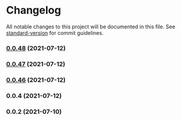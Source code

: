 # Changelog

All notable changes to this project will be documented in this file. See [standard-version](https://github.com/conventional-changelog/standard-version) for commit guidelines.

### [0.0.48](https://github.com/jgtb313/fast-serverless-framework/compare/v0.0.47...v0.0.48) (2021-07-12)



### [0.0.47](https://github.com/jgtb313/fast-serverless-framework/compare/v0.0.46...v0.0.47) (2021-07-12)



### [0.0.46](https://github.com/jgtb313/fast-serverless-framework/compare/v0.0.4...v0.0.46) (2021-07-12)



### 0.0.4 (2021-07-12)



### 0.0.2 (2021-07-10)

